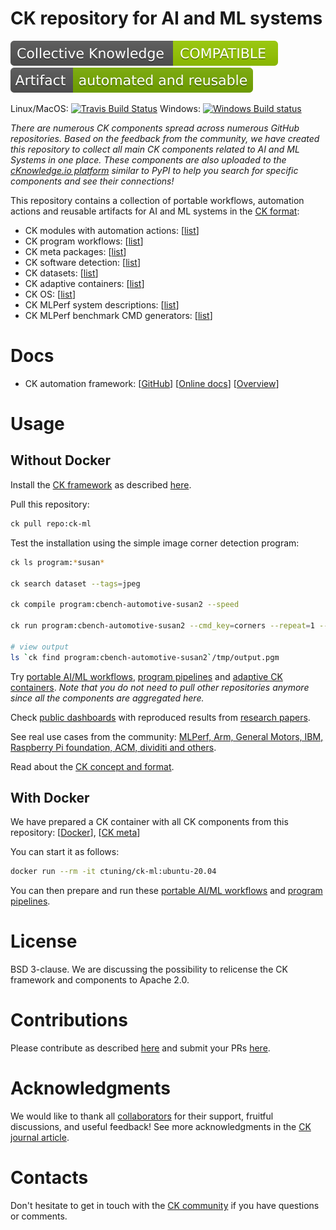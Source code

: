# CK repository for AI and ML systems

[![compatibility](https://github.com/ctuning/ck-guide-images/blob/master/ck-compatible.svg)](https://github.com/ctuning/ck)
[![automation](https://github.com/ctuning/ck-guide-images/blob/master/ck-artifact-automated-and-reusable.svg)](https://cTuning.org/ae)

Linux/MacOS: [![Travis Build Status](https://travis-ci.org/ctuning/ck-ml.svg)](https://travis-ci.org/ctuning/ck-ml)
Windows: [![Windows Build status](https://ci.appveyor.com/api/projects/status/gl53cle5dvkskvgr?svg=true)](https://ci.appveyor.com/project/gfursin/ck-ml)


*There are numerous CK components spread across numerous GitHub repositories. 
Based on the feedback from the community, we have created this repository 
to collect all main CK components related to AI and ML Systems in one place. 
These components are also uploaded to the [cKnowledge.io platform](https://cKnowledge.io) 
similar to PyPI to help you search for specific components and see their connections!*

This repository contains a collection of portable workflows, automation actions 
and reusable artifacts for AI and ML systems in the [CK format](https://arxiv.org/pdf/2011.01149.pdf):

* CK modules with automation actions: [[list](https://github.com/ctuning/ck/tree/master/ck/repo/module)]
* CK program workflows: [[list]( https://cKnowledge.io/programs )]
* CK meta packages: [[list]( https://cKnowledge.io/packages )]
* CK software detection: [[list]( https://cKnowledge.io/soft )]
* CK datasets: [[list]( https://cKnowledge.io/c/dataset )]
* CK adaptive containers: [[list]( https://cKnowledge.io/c/docker )]
* CK OS: [[list]( https://cKnowledge.io/c/os )]
* CK MLPerf system descriptions: [[list]( https://cKnowledge.io/c/sut )]
* CK MLPerf benchmark CMD generators: [[list]( https://cKnowledge.io/c/cmdgen )]

# Docs

* CK automation framework: 
  [[GitHub]( https://github.com/ctuning/ck )] 
  [[Online docs](https://ck.readthedocs.io)] 
  [[Overview](https://arxiv.org/pdf/2011.01149.pdf)]

# Usage

## Without Docker

Install the [CK framework](https://cKnowledge.org) as described [here](https://ck.readthedocs.io/en/latest/src/installation.html).

Pull this repository:
```bash
ck pull repo:ck-ml
```
Test the installation using the simple image corner detection program:

```bash
ck ls program:*susan*

ck search dataset --tags=jpeg

ck compile program:cbench-automotive-susan2 --speed

ck run program:cbench-automotive-susan2 --cmd_key=corners --repeat=1 --env.MY_ENV=123 --env.TEST=xyz

# view output
ls `ck find program:cbench-automotive-susan2`/tmp/output.pgm
```

Try [portable AI/ML workflows](https://cKnowledge.io/solutions), [program pipelines](https://cKnowledge.io/programs)
and [adaptive CK containers](https://cKnowledge.io/c/docker).
*Note that you do not need to pull other repositories anymore
 since all the components are aggregated here.*

Check [public dashboards](https://cKnowledge.io/reproduced-results) with reproduced results from [research papers](https://cKnowledge.io/reproduced-papers).

See real use cases from the community: [MLPerf, Arm, General Motors, IBM, Raspberry Pi foundation, ACM, dividiti and others](https://cknowledge.org/partners.html).

Read about the [CK concept and format](https://arxiv.org/abs/2011.01149).

## With Docker

We have prepared a CK container with all CK components from this repository: 
[[Docker](https://hub.docker.com/r/ctuning/ck-ml)], [[CK meta](https://github.com/ctuning/ck-ml/tree/main/docker/ck-ml)]

You can start it as follows:

```bash
docker run --rm -it ctuning/ck-ml:ubuntu-20.04
```

You can then prepare and run these [portable AI/ML workflows](https://cKnowledge.io/solutions) 
and [program pipelines](https://cKnowledge.io/programs).


# License

BSD 3-clause. We are discussing the possibility to relicense the CK framework and components to Apache 2.0.

# Contributions

Please contribute as described [here](https://ck.readthedocs.io/en/latest/src/how-to-contribute.html)
and submit your PRs [here](https://github.com/ctuning/ck-ml/pulls).

# Acknowledgments

We would like to thank all [collaborators](https://cKnowledge.org/partners.html) for their support, fruitful discussions, 
and useful feedback! See more acknowledgments in the [CK journal article](https://arxiv.org/abs/2011.01149).


# Contacts

Don't hesitate to get in touch with the [CK community](https://cknowledge.org/contacts.html) 
if you have questions or comments.
